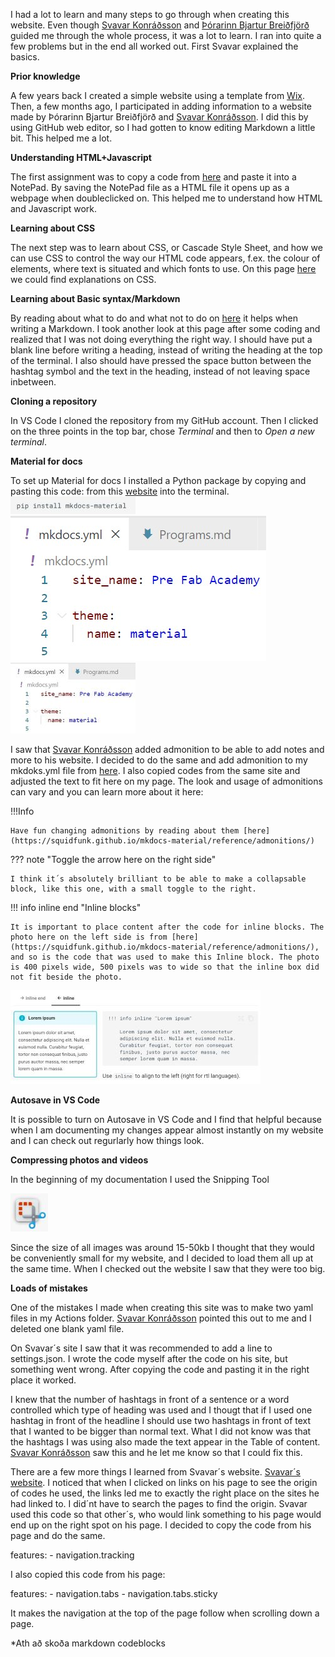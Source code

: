 I had a lot to learn and many steps to go through when creating this website. Even though [Svavar Konráðsson](https://fabacademy.org/2023/labs/isafjordur/students/svavar-konradsson/index.html) and [Þórarinn Bjartur Breiðfjörð](https://fabacademy.org/archives/2015/eu/students/gunnarsson.thorarinn_b.b/index.html) guided me through the whole process, it was a lot to learn. I ran into quite a few problems but in the end all worked out. First Svavar explained the basics.

**Prior knowledge**

A few years back I created a simple website using a template from [Wix](https://www.wix.com/). Then, a few months ago, I participated in adding information to a website made by Þórarinn Bjartur Breiðfjörð and [Svavar Konráðsson](https://fabacademy.org/2023/labs/isafjordur/students/svavar-konradsson/index.html). I did this by using GitHub web editor, so I had gotten to know editing Markdown a little bit. This helped me a lot.

**Understanding HTML+Javascript**

The first assignment was to copy a code from [here](https://www.w3schools.com/html/default.asp) and paste it into a NotePad. By saving the NotePad file as a HTML file it opens up as a webpage when doubleclicked on. This helped me to understand how HTML and Javascript work.

**Learning about CSS**

The next step was to learn about CSS, or Cascade Style Sheet, and how we can use CSS to control the way our HTML code appears, f.ex. the colour of elements, where text is situated and which fonts to use. On this page [here](https://www.w3schools.com/css/css_intro.asp) we could find explanations on CSS.

**Learning about Basic syntax/Markdown**

By reading about what to do and what not to do on [here](https://www.markdownguide.org/basic-syntax/) it helps when writing a Markdown. I took another look at this page after some coding and realized that I was not doing everything the right way. I should have put a blank line before writing a heading, instead of writing the heading at the top of the terminal. I also should have pressed the space button between the hashtag symbol and the text in the heading, instead of not leaving space inbetween.

**Cloning a repository**

In VS Code I cloned the repository from my GitHub account. Then I clicked on the three points in the top bar, chose *Terminal* and then to *Open a new terminal*. 

**Material for docs**

To set up Material for docs I installed a Python package by copying and pasting this code:<pip install mkdocs-material> from this [website](https://squidfunk.github.io/mkdocs-material/getting-started//) into the terminal.  ![PIP install](img/PIP_install_200x28px.jpg)
![Theme_Material1](img/Theme_in_mkdocs_before_new_theme.jpg)
![Theme_Material](img/Theme_in_mkdocs_before_new_theme_200x113.jpg)

I saw that [Svavar Konráðsson](https://fabacademy.org/2023/labs/isafjordur/students/svavar-konradsson/index.html) added admonition to be able to add notes and more to his website. I decided to do the same and add admonition to my mkdoks.yml file from [here](https://squidfunk.github.io/mkdocs-material/reference/admonitions/). I also copied codes from the same site and adjusted the text to fit here on my page. The look and usage of admonitions can vary and you can learn more about it here:

!!!Info
  
    Have fun changing admonitions by reading about them [here](https://squidfunk.github.io/mkdocs-material/reference/admonitions/)

??? note "Toggle the arrow here on the right side"

    I think it´s absolutely brilliant to be able to make a collapsable block, like this one, with a small toggle to the right.

!!! info inline end "Inline blocks"

    It is important to place content after the code for inline blocks. The photo here on the left side is from [here](https://squidfunk.github.io/mkdocs-material/reference/admonitions/), and so is the code that was used to make this Inline block. The photo is 400 pixels wide, 500 pixels was to wide so that the inline box did not fit beside the photo.

![Inline_code](img/Inline_code_example_400x150.jpg)

**Autosave in VS Code**

It is possible to turn on Autosave in VS Code and I find that helpful because when I am documenting my changes appear almost instantly on my website and I can check out regurlarly how things look.

**Compressing photos and videos**

In the beginning of my documentation I used the Snipping Tool 

![Snipping tool](img/Snipping_tool_b.jpg)

Since the size of all images was around 15-50kb I thought that they would be conveniently small for my website, and I decided to load them all up at the same time. When I checked out the website I saw that they were too big. 

**Loads of mistakes**

One of the mistakes I made when creating this site was to make two yaml files in my Actions folder. [Svavar Konráðsson](https://fabacademy.org/2023/labs/isafjordur/students/svavar-konradsson/index.html) pointed this out to me and I deleted one blank yaml file.

On Svavar´s site I saw that it was recommended to add a line to settings.json. I wrote the code myself after the code on his site, but something went wrong. After copying the code and pasting it in the right place it worked.

I knew that the number of hashtags in front of a sentence or a word controlled which type of heading was used and I thougt that if I used one hashtag in front of the headline I should use two hashtags in front of text that I wanted to be bigger than normal text. What I did not know was that the hashtags I was using also made the text appear in the Table of content. [Svavar Konráðsson](https://fabacademy.org/2023/labs/isafjordur/students/svavar-konradsson/index.html) saw this and he let me know so that I could fix this.

There are a few more things I learned from Svavar´s website. [Svavar´s website](https://fabacademy.org/2023/labs/isafjordur/students/svavar-konradsson/index.html). I noticed that when I clicked on links on his page to see the origin of codes he used, the links led me to exactly the right place on the sites he had linked to. I did´nt have to search the pages to find the origin. Svavar used this code so that other´s, who would link something to his page would end up on the right spot on his page. I decided to copy the code from his page and do the same.

  features:
      - navigation.tracking

I also copied this code from his page:

  features:
        - navigation.tabs
        - navigation.tabs.sticky
        
It makes the navigation at the top of the page follow when scrolling down a page.


*Ath að skoða markdown codeblocks

